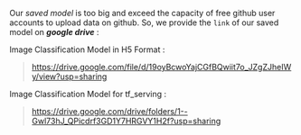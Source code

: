 Our *saved model* is too big and exceed the capacity of free github user accounts to upload data on github. So, we provide the `link` of our saved model on ***google drive*** :

Image Classification Model in H5 Format :
> https://drive.google.com/file/d/19oyBcwoYajCGfBQwiit7o_JZgZJheIWy/view?usp=sharing

Image Classification Model for tf_serving :
> https://drive.google.com/drive/folders/1--Gwl73hJ_QPicdrf3GD1Y7HRGVY1H2f?usp=sharing